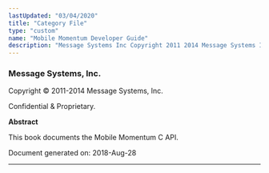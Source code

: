 ```yaml
---
lastUpdated: "03/04/2020"
title: "Category File"
type: "custom"
name: "Mobile Momentum Developer Guide"
description: "Message Systems Inc Copyright 2011 2014 Message Systems Inc Confidential Proprietary Abstract This book documents the Mobile Momentum C API Document generated on 2018 Aug 28 Table of Contents I Customization 1 Overview 1 1 Developing Applications for Mobile Momentum 2 1 1 2 Developing Applications for the SMPP ESME..."
---
```


### Message Systems, Inc.

Copyright © 2011-2014 Message Systems, Inc.

<a name="idp148400"></a> 

Confidential & Proprietary.

**Abstract**

This book documents the Mobile Momentum C API.

Document generated on: 2018-Aug-28

* * *


